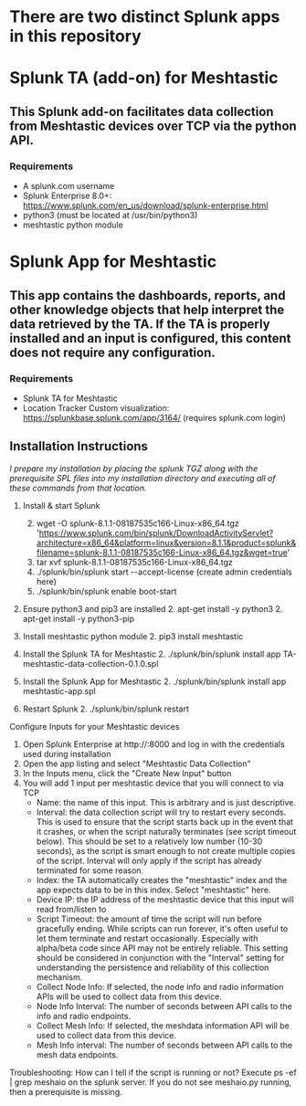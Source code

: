 # There are two distinct Splunk apps in this repository

# Splunk TA (add-on) for Meshtastic

## This Splunk add-on facilitates data collection from Meshtastic devices over TCP via the python API.

### Requirements
*  A splunk.com username
*  Splunk Enterprise 8.0+: https://www.splunk.com/en_us/download/splunk-enterprise.html
*  python3 (must be located at /usr/bin/python3)
*  meshtastic python module


# Splunk App for Meshtastic

## This app contains the dashboards, reports, and other knowledge objects that help interpret the data retrieved by the TA.  If the TA is properly installed and an input is configured, this content does not require any configuration.

### Requirements
*  Splunk TA for Meshtastic
*  Location Tracker Custom visualization: https://splunkbase.splunk.com/app/3164/ (requires splunk.com login)


## Installation Instructions

_I prepare my installation by placing the splunk TGZ along with the prerequisite SPL files into my installation directory and executing all of these commands from that location._

1. Install & start Splunk

   2. wget -O splunk-8.1.1-08187535c166-Linux-x86_64.tgz 'https://www.splunk.com/bin/splunk/DownloadActivityServlet?architecture=x86_64&platform=linux&version=8.1.1&product=splunk&filename=splunk-8.1.1-08187535c166-Linux-x86_64.tgz&wget=true'   
   2. tar xvf splunk-8.1.1-08187535c166-Linux-x86_64.tgz
   2. ./splunk/bin/splunk start --accept-license (create admin credentials here)
   2. ./splunk/bin/splunk enable boot-start
1. Ensure python3 and pip3 are installed
   2. apt-get install -y python3
   2. apt-get install -y python3-pip
1. Install meshtastic python module
   2. pip3 install meshtastic
1. Install the Splunk TA for Meshtastic
   2. ./splunk/bin/splunk install app TA-meshtastic-data-collection-0.1.0.spl
1. Install the Splunk App for Meshtastic
   2. ./splunk/bin/splunk install app meshtastic-app.spl
1. Restart Splunk
   2. ./splunk/bin/splunk restart


Configure Inputs for your Meshtastic devices

1. Open Splunk Enterprise at http://<serverip>:8000 and log in with the credentials used during installation
1. Open the app listing and select "Meshtastic Data Collection"
1. In the Inputs menu, click the "Create New Input" button
1. You will add 1 input per meshtastic device that you will connect to via TCP
   * Name: the name of this input.  This is arbitrary and is just descriptive.
   * Interval: the data collection script will try to restart every <interval> seconds.  This is used to ensure that the script starts back up in the event that it crashes, or when the script naturally terminates (see script timeout below).  This should be set to a relatively low number (10-30 seconds), as the script is smart enough to not create multiple copies of the script.  Interval will only apply if the script has already terminated for some reason.
   * Index: the TA automatically creates the "meshtastic" index and the app expects data to be in this index.  Select "meshtastic" here.
   * Device IP: the IP address of the meshtastic device that this input will read from/listen to
   * Script Timeout: the amount of time the script will run before gracefully ending.  While scripts can run forever, it's often useful to let them terminate and restart occasionally.  Especially with alpha/beta code since API may not be entirely reliable.  This setting should be considered in conjunction with the "Interval" setting for understanding the persistence and reliability of this collection mechanism.
   * Collect Node Info: If selected, the node info and radio information APIs will be used to collect data from this device.
   * Node Info Interval: The number of seconds between API calls to the info and radio endpoints.
   * Collect Mesh Info: If selected, the meshdata information API will be used to collect data from this device.
   * Mesh Info interval: The number of seconds between API calls to the mesh data endpoints.


Troubleshooting:
	How can I tell if the script is running or not?
	Execute ps -ef | grep meshaio on the splunk server.  If you do not see meshaio.py running, then a prerequisite is missing.



